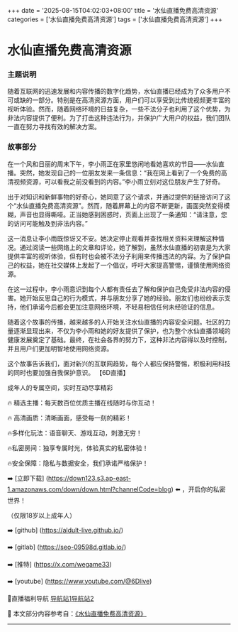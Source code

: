 +++
date = '2025-08-15T04:02:03+08:00'
title = '水仙直播免费高清资源'
categories = ['水仙直播免费高清资源']
tags = ['水仙直播免费高清资源']
+++

# 水仙直播免费高清资源

### 主题说明

随着互联网的迅速发展和内容传播的数字化趋势，水仙直播已经成为了众多用户不可或缺的一部分。特别是在高清资源方面，用户们可以享受到比传统视频更丰富的视听体验。然而，随着网络环境的日益复杂，一些不法分子也利用了这个优势，为非法内容提供了便利。为了打击这种违法行为，并保护广大用户的权益，我们团队一直在努力寻找有效的解决方案。

### 故事部分

在一个风和日丽的周末下午，李小雨正在家里悠闲地看她喜欢的节目——水仙直播。突然，她发现自己的一位朋友发来一条信息：“我在网上看到了一个免费的高清视频资源，可以看我之前没看到的内容。”李小雨立刻对这位朋友产生了好奇。

出于对知识和新鲜事物的好奇心，她同意了这个请求，并通过提供的链接访问了这个“水仙直播免费高清资源”。然而，随着屏幕上的内容不断更新，画面突然变得模糊，声音也显得嘶哑。正当她感到困惑时，页面上出现了一条通知：“请注意，您的访问可能触及到非法内容。”

这一消息让李小雨既惊讶又不安。她决定停止观看并查找相关资料来理解这种情况。通过阅读一些网络上的文章和评论，她了解到，虽然水仙直播的初衷是为大家提供丰富的视听体验，但有时也会被不法分子利用来传播违法的内容。为了保护自己的权益，她在社交媒体上发起了一个倡议，呼吁大家提高警惕，谨慎使用网络资源。

在这一过程中，李小雨意识到每个人都有责任去了解和保护自己免受非法内容的侵害。她开始反思自己的行为模式，并与朋友分享了她的经验。朋友们也纷纷表示支持，他们承诺今后都会更加注意网络环境，不轻易相信任何未经验证的信息。

随着这个故事的传播，越来越多的人开始关注水仙直播的内容安全问题。社区的力量逐渐显现出来，不仅为李小雨和她的好友提供了保护，也为整个水仙直播领域的健康发展奠定了基础。最终，在社会各界的努力下，这种非法内容得以及时控制，并且用户们更加明智地使用网络资源。

这个故事告诉我们，面对新兴的互联网趋势，每个人都应保持警惕，积极利用科技的同时也要加强自我保护意识。
【6D直播】

 成年人的专属空间，实时互动尽享精彩

🔥 精选主播：每天数百位优质主播在线随时与你互动！

🔥 高清画质：清晰画面，感受每一刻的精彩！

🔥多样化玩法：语音聊天、游戏互动，刺激无穷！

🔥私密房间：独享专属时光，体验真实的私密体验！

🔥安全保障：隐私与数据安全，我们承诺严格保护！

➡️ [立即下载] (https://down123.s3.ap-east-1.amazonaws.com/down/down.html?channelCode=blog) ⬅️ ，开启你的私密世界！

 （仅限18岁以上成年人）

➡️ [github] (https://aldult-live.github.io/)

➡️ [gitlab] (https://seo-09598d.gitlab.io/)

➡️ [推特] (https://x.com/wegame33)

➡️ [youtube] (https://www.youtube.com/@6Dlive)

🔞直播福利导航   [导航站1](https://webstack-86085a.gitlab.io/)[导航站2](https://onlygit123-2.github.io/)

📘 本文部分内容参考自：[《水仙直播免费高清资源》](https://webstack-hugo-7.pages.dev/)

---
